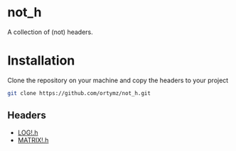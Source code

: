 # not_h

A collection of (not) headers.

# Installation

Clone the repository on your machine and copy the headers to your project
```bash
git clone https://github.com/ortymz/not_h.git
```

## Headers

- [LOG!.h](./include/LOG!.h)
- [MATRIX!.h](./include/MATRIX!.h)
